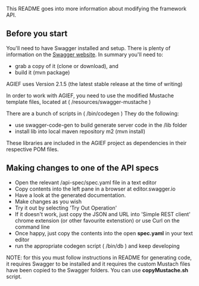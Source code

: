 This README goes into more information about modifying the framework API.

## Before you start

You'll need to have Swagger installed and setup. There is plenty of information on the [Swagger website](https://github.com/swagger-api/swagger-codegen). In summary you'll need to: 
* grab a copy of it (clone or download), and
* build it (mvn package)

AGIEF uses Version 2.1.5 (the latest stable release at the time of writing)

In order to work with AGIEF, you need to use the modified Mustache template files, located at ( /resources/swagger-mustache )

There are a bunch of scripts in ( /bin/codegen )
They do the following:
* use swagger-code-gen to build generate server code in the /lib folder
* install lib into local maven repository m2 (mvn install)

These libraries are included in the AGIEF project as dependencies in their respective POM files.




## Making changes to one of the API specs

- Open the relevant /api-spec/spec.yaml file in a text editor
- Copy contents into the left pane in a browser at editor.swagger.io
- Have a look at the generated documentation. 
- Make changes as you wish
- Try it out by selecting 'Try Out Operation'
- If it doesn't work, just copy the JSON and URL into 'Simple REST client' chrome extension (or other favourite extenstion) or use Curl on the command line
- Once happy, just copy the contents into the open **spec.yaml** in your text editor
- run the appropriate codegen script ( /bin/db ) and keep developing 

NOTE: for this you must follow instructions in README for generating code, it requires Swagger to be installed and it requires the custom Mustach files have been copied to the Swagger folders. You can use **copyMustache.sh** script.


